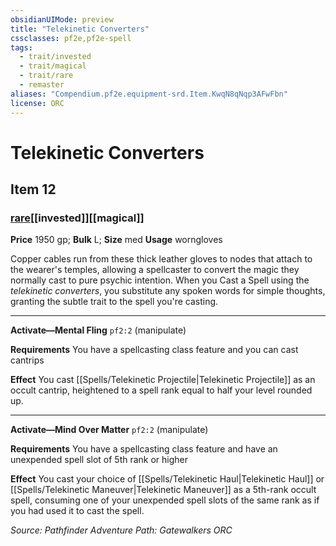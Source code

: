 ```yaml
---
obsidianUIMode: preview
title: "Telekinetic Converters"
cssclasses: pf2e,pf2e-spell
tags:
  - trait/invested
  - trait/magical
  - trait/rare
  - remaster
aliases: "Compendium.pf2e.equipment-srd.Item.KwqN8qNqp3AFwFbn"
license: ORC
---
```

# Telekinetic Converters
## Item 12
### [rare](rare "Rare Rarity Trait")[[invested]][[magical]]


**Price** 1950 gp; 
**Bulk** L; **Size** med
**Usage** worngloves

Copper cables run from these thick leather gloves to nodes that attach to the wearer's temples, allowing a spellcaster to convert the magic they normally cast to pure psychic intention. When you Cast a Spell using the _telekinetic converters_, you substitute any spoken words for simple thoughts, granting the subtle trait to the spell you're casting.

* * *

**Activate—Mental Fling** `pf2:2` (manipulate)

**Requirements** You have a spellcasting class feature and you can cast cantrips

**Effect** You cast [[Spells/Telekinetic Projectile|Telekinetic Projectile]] as an occult cantrip, heightened to a spell rank equal to half your level rounded up.

* * *

**Activate—Mind Over Matter** `pf2:2` (manipulate)

**Requirements** You have a spellcasting class feature and have an unexpended spell slot of 5th rank or higher

**Effect** You cast your choice of [[Spells/Telekinetic Haul|Telekinetic Haul]] or [[Spells/Telekinetic Maneuver|Telekinetic Maneuver]] as a 5th-rank occult spell, consuming one of your unexpended spell slots of the same rank as if you had used it to cast the spell.

*Source: Pathfinder Adventure Path: Gatewalkers*
*ORC*